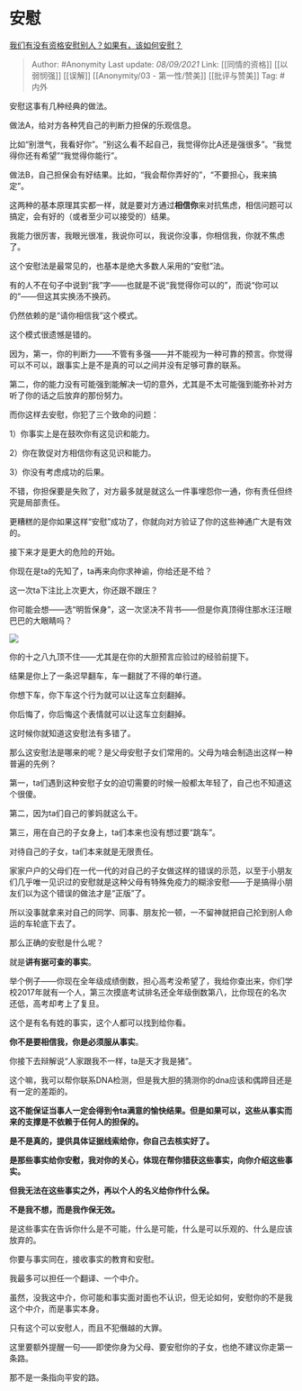 # 安慰
[我们有没有资格安慰别人？如果有，该如何安慰？](https://www.zhihu.com/question/484883057/answer/2104662616)

> Author: #Anonymity
> Last update: *08/09/2021*
> Link: [[同情的资格]] [[以弱悯强]] [[误解]] [[Anonymity/03 - 第一性/赞美]] [[批评与赞美]]
> Tag: #内外

安慰这事有几种经典的做法。

做法A，给对方各种凭自己的判断力担保的乐观信息。

比如“别泄气，我看好你”。“别这么看不起自己，我觉得你比A还是强很多”。“我觉得你还有希望”“我觉得你能行”。

做法B，自己担保会有好结果。比如，“我会帮你弄好的”，“不要担心，我来搞定”。

这两种的基本原理其实都一样，就是要对方通过**相信你**来对抗焦虑，相信问题可以搞定，会有好的（或者至少可以接受的）结果。

我能力很厉害，我眼光很准，我说你可以，我说你没事，你相信我，你就不焦虑了。

这个安慰法是最常见的，也基本是绝大多数人采用的“安慰”法。

有的人不在句子中说到“我”字——也就是不说“我觉得你可以的”，而说“你可以的”——但这其实换汤不换药。

仍然依赖的是“请你相信我”这个模式。

这个模式很遗憾是错的。

因为，第一，你的判断力——不管有多强——并不能视为一种可靠的预言。你觉得可以不可以，跟事实上是不是真的可以之间并没有足够可靠的联系。

第二，你的能力没有可能强到能解决一切的意外，尤其是不太可能强到能弥补对方听了你的话之后放弃的那份努力。

而你这样去安慰，你犯了三个致命的问题：

1）你事实上是在鼓吹你有这见识和能力。

2）你在敦促对方相信你有这见识和能力。

3）你没有考虑成功的后果。

不错，你担保要是失败了，对方最多就是就这么一件事埋怨你一通，你有责任但终究是局部责任。

更糟糕的是你如果这样“安慰”成功了，你就向对方验证了你的这些神通广大是有效的。

接下来才是更大的危险的开始。

你现在是ta的先知了，ta再来向你求神谕，你给还是不给？

这一次ta下注比上次更大，你还跟不跟庄？

你可能会想——选“明哲保身”，这一次坚决不背书——但是你真顶得住那水汪汪眼巴巴的大眼睛吗？

![](https://pica.zhimg.com/50/v2-d8888ace9657a6b490fcfd5dadea43e9_720w.jpg?source=1940ef5c)

你的十之八九顶不住——尤其是在你的大胆预言应验过的经验前提下。

结果是你上了一条迟早翻车，车一翻就了不得的单行道。

你想下车，你下车这个行为就可以让这车立刻翻掉。

你后悔了，你后悔这个表情就可以让这车立刻翻掉。

这时候你就知道这安慰法有多错了。

那么这安慰法是哪来的呢？是父母安慰子女们常用的。父母为啥会制造出这样一种普遍的先例？

第一，ta们遇到这种安慰子女的迫切需要的时候一般都太年轻了，自己也不知道这个很傻。

第二，因为ta们自己的爹妈就这么干。

第三，用在自己的子女身上，ta们本来也没有想过要“跳车”。

对待自己的子女，ta们本来就是无限责任。

家家户户的父母们在一代一代的对自己的子女做这样的错误的示范，以至于小朋友们几乎唯一见识过的安慰就是这种父母有特殊免疫力的糊涂安慰——于是搞得小朋友们以为这个错误的做法才是“正版”了。

所以没事就拿来对自己的同学、同事、朋友抡一顿，一不留神就把自己抡到别人命运的车轮底下去了。

那么正确的安慰是什么呢？

就是**讲有据可查的事实**。

举个例子——你现在全年级成绩倒数，担心高考没希望了，我给你查出来，你们学校2017年就有一个人，第三次摸底考试排名还全年级倒数第八，比你现在的名次还低，高考却考上了复旦。

这个是有名有姓的事实，这个人都可以找到给你看。

**你不是要相信我，你是必须服从事实**。

你接下去辩解说“人家跟我不一样，ta是天才我是猪”。

这个嘛，我可以帮你联系DNA检测，但是我大胆的猜测你的dna应该和偶蹄目还是有一定的差距的。

**这不能保证当事人一定会得到令ta满意的愉快结果。但是如果可以，这些从事实而来的支撑是不依赖于任何人的担保的。**

**是不是真的，提供具体证据线索给你，你自己去核实好了。**

**是那些事实给你安慰，我对你的关心，体现在帮你猎获这些事实，向你介绍这些事实。**

**但我无法在这些事实之外，再以个人的名义给你作什么保。**

**不是我不想，而是我作保无效。**

是这些事实在告诉你什么是不可能，什么是可能，什么是可以乐观的、什么是应该放弃的。

你要与事实同在，接收事实的教育和安慰。

我最多可以担任一个翻译、一个中介。

虽然，没我这中介，你可能和事实面对面也不认识，但无论如何，安慰你的不是我这个中介，而是事实本身。

只有这个可以安慰人，而且不犯僭越的大罪。

这里要额外提醒一句——即使你身为父母、要安慰你的子女，也绝不建议你走第一条路。

那不是一条指向平安的路。
